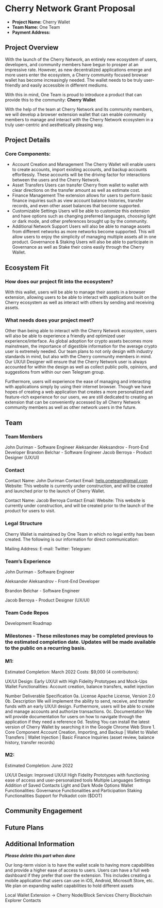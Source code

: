 # Cherry Network Grant Proposal

* **Project Name:** Cherry Wallet
* **Team Name:** One Team
* **Payment Address:**

## Project Overview

With the launch of the Cherry Network, an entirely new ecosystem of users, developers, and community members have begun to prosper at an impressive rate. However, as new decentralized applications emerge and more users enter the ecosystem, a Cherry community focused browser wallet has become increasingly needed. The wallet needs to be truly user-friendly and easily accessible in different mediums.

With this in mind, One Team is proud to introduce a product that can provide this to the community: **Cherry Wallet**

With the help of the team at Cherry Network and its community members, we will develop a browser extension wallet that can enable community members to manage and interact with the Cherry Network ecosystem in a truly user-centric and aesthetically pleasing way.

## Project Details

### Core Components:
* Account Creation and Management
The Cherry Wallet will enable users to create accounts, import existing accounts, and backup accounts effortlessly. These accounts will be the driving factor for interactions between the users and the Cherry Network.
* Asset Transfers
Users can transfer Cherry from wallet to wallet with clear directions on the transfer amount as well as estimate cost.
* Finance Management
The extension allows for users to perform basic finance inquiries such as view account balance histories, transfer records, and even other asset balances that become supported.
* Customizable Settings
Users will be able to customize this extension and have options such as changing preferred languages, choosing light or dark mode, and other preferences brought up by the community.
* Additional Network Support
Users will also be able to manage assets from different networks as more networks become supported. This will allow users to enjoy the simplicity of managing multiple assets all in one product.
Governance & Staking
Users will also be able to participate in Governance as well as Stake their coins easily through the Cherry Wallet.




## Ecosystem Fit

### How does our project fit into the ecosystem?
With this wallet, users will be able to manage their assets in a browser extension, allowing users to be able to interact with applications built on the Cherry ecosystem as well as interact with others by sending and receiving assets.

### What needs does your project meet?
Other than being able to interact with the Cherry Network ecosystem, users will also be able to experience a friendly and optimized user experience/interface. As global adoption for crypto assets becomes more mainstream, the importance of digestible information for the average crypto user is extremely needed. Our team plans to not only design with industry standards in mind, but also with the Cherry community members in mind. Our UX/UI Designer will ensure that the Cherry Network user is always accounted for within the design as well as collect public polls, opinions, and suggestions from within our own Telegram group.

Furthermore, users will experience the ease of managing and interacting with applications simply by using their internet browser. Though we have hopes of creating a web application that creates a more personalized and feature-rich experience for our users, we are still dedicated to creating an extension that can be conveniently accessed by all Cherry Network community members as well as other network users in the future.


## Team

### Team Members
John Duriman - Software Engineer
Aleksander Aleksandrov - Front-End Developer
Brandon Belchar - Software Engineer
Jacob Berroya - Product Designer (UX/UI)

### Contact
Contact Name: John Duriman
Contact Email: help.oneteam@gmail.com
Website: This website is currently under construction, and will be created and launched prior to the launch of Cherry Wallet.

Contact Name: Jacob Berroya
Contact Email:
Website: This website is currently under construction, and will be created prior to the launch of the product for users to visit.

### Legal Structure

Cherry Wallet is maintained by One Team in which no legal entity has been created. The following is our information for direct communication:

Mailing Address: 
E-mail:
Twitter:
Telegram:





### Team’s Experience

John Duriman - Software Engineer


Aleksander Aleksandrov - Front-End Developer


Brandon Belchar - Software Engineer


Jacob Berroya - Product Designer (UX/UI)




### Team Code Repos





Development Roadmap
### Milestones - These milestones may be completed previous to the estimated completion date. Updates will be made available to the public on a recurring basis.

### M1: 
Estimated Completion: March 2022
Costs: $9,000 (4 contributors): 

UX/UI Design: Early UX/UI with High Fidelity Prototypes and Mock-Ups
Wallet Functionalities: Account creation, balance transfers, wallet injection


Number
Deliverable 
Specification
0a.
License
Apache License, Version 2.0
0b.
Description
We will implement the ability to send, receive, and transfer funds with an early UX/UI design. Furthermore, users will be able to create and manage accounts and authorize transactions.
0c.
Documentation
We will provide documentation for users on how to navigate through the application if they need a reference 
0d.
Testing
You can install the latest version of Cherry Wallet by searching it in the Google Chrome Web Store 
1.
Core Component
Account Creation, Importing, and Backup | Wallet to Wallet Transfers | Wallet Injection | Basic Finance Inquiries (asset review, balance history, transfer records)



### M2:
Estimated Completion: June 2022

UX/UI Design: Improved UX/UI High Fidelity Prototypes with functioning ease of access and user-personalized tools
Multiple Languages Settings
Addition of Saved Contacts
Light and Dark Mode Options
Wallet Functionalities:
Governance Functionalities and Participation
Staking Functionalities
Support for Polkadot coin ($DOT)


## Community Engagement

## Future Plans

## Additional Information




***Please delete this part when done***

Our long-term vision is to have the wallet scale to having more capabilities and provide a higher ease of access to users. 
Users can have a full web dashboard if they prefer that over the extension.
This includes creating a mobile application that users can use in iOS, Android, Microsoft Store, etc. 
We plan on expanding wallet capabilities to hold different assets



Local Wallet Extension → Cherry Node/Block Services 
Cherry Blockchain Explorer
Contacts

